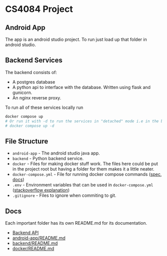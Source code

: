 
# CS4084 Project

## Android App

The app is an android studio project. To run just load up that folder in android
studio. 

## Backend Services

The backend consists of:
- A postgres database
- A python api to interface with the database. Written using flask and gunicorn.
- An nginx reverse proxy.

To run all of these services locally run

```bash
docker compose up
# Or run it with -d to run the services in "detached" mode i.e in the background.
# docker compose up -d 
```

## File Structure

- `android-app` - The android studio java app.
- `backend` - Python backend service.
- `docker` - Files for making docker stuff work. The files here could be put in the project root but having a folder for them makes it a little neater. 
- `docker-compose.yml` - File for running docker compose commands
  ([spec](https://docs.docker.com/compose/compose-file/),
  [docs](https://docs.docker.com/compose/))
- `.env` - Environment variables that can be used in `docker-compose.yml`
  ([stackoverflow explanation](https://stackoverflow.com/questions/29377853/how-to-use-environment-variables-in-docker-compose))
- `.gitignore` - Files to ignore when commiting to git.

## Docs

Each important folder has its own README.md for its documentation.

- [Backend API](backend_api.md)
- [android-app/README.md](android-app)
- [backend/README.md](backend)
- [docker/README.md](docker)

